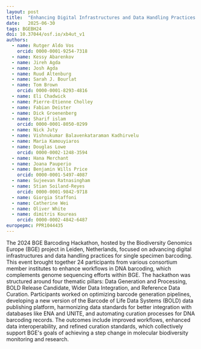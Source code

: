 ```yaml
---
layout: post
title:  "Enhancing Digital Infrastructures and Data Handling Practices for Single Specimen Barcoding - the 2024 BGE Barcoding Hackathon"
date:   2025-06-30
tags: BGEBH24
doi: 10.37044/osf.io/xb4ut_v1
authors:
  - name: Rutger Aldo Vos
    orcid: 0000-0001-9254-7318
  - name: Kessy Abarenkov
  - name: Jireh Agda
  - name: Josh Agda
  - name: Ruud Altenburg
  - name: Sarah J. Bourlat
  - name: Tom Brown
    orcid: 0000-0001-8293-4816
  - name: Eli Chadwick
  - name: Pierre-Etienne Cholley
  - name: Fabian Deister
  - name: Dick Groenenberg
  - name: Sharif islam
    orcid: 0000-0001-8050-0299
  - name: Nick Juty
  - name: Vishnukumar Balavenkataraman Kadhirvelu
  - name: Maria Kamouyiaros
  - name: Douglas Lowe
    orcid: 0000-0002-1248-3594
  - name: Hana Merchant
  - name: Joana Pauperio
  - name: Benjamin Wills Price
    orcid: 0000-0001-5497-4087
  - name: Sujeevan Ratnasingham
  - name: Stian Soiland-Reyes
    orcid: 0000-0001-9842-9718
  - name: Giorgia Staffoni
  - name: Catherine Wei
  - name: Oliver White
  - name: dimitris Koureas
    orcid: 0000-0002-4842-6487
europepmc: PPR1044435
---
```


The 2024 BGE Barcoding Hackathon, hosted by the Biodiversity Genomics Europe (BGE) project in Leiden, Netherlands, focused on
advancing digital infrastructures and data handling practices for single specimen barcoding. This event brought together 24
participants from various consortium member institutes to enhance workflows in DNA barcoding, which complements genome sequencing
efforts within BGE. The hackathon was structured around four thematic pillars: Data Generation and Processing, BOLD Release
Candidate, Wider Data Integration, and Reference Data Curation. Participants worked on optimizing barcode generation pipelines,
developing a new version of the Barcode of Life Data Systems (BOLD) data publishing platform, harmonizing data standards for
better integration with databases like ENA and UNITE, and automating curation processes for DNA barcoding records. The outcomes
include improved workflows, enhanced data interoperability, and refined curation standards, which collectively support BGE's
goals of achieving a step change in molecular biodiversity monitoring and research.
